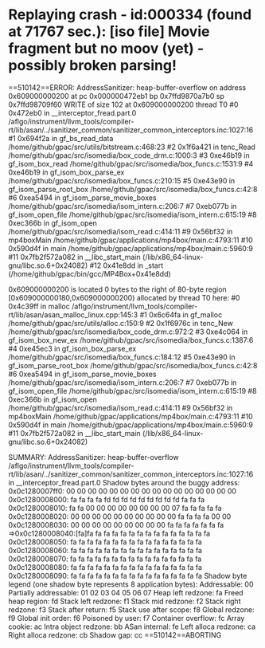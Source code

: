

Replaying crash - id:000334 (found at 71767 sec.):
[iso file] Movie fragment but no moov (yet) - possibly broken parsing!
=================================================================
==510142==ERROR: AddressSanitizer: heap-buffer-overflow on address 0x609000000200 at pc 0x000000472eb1 bp 0x7ffd9870a7b0 sp 0x7ffd98709f60
WRITE of size 102 at 0x609000000200 thread T0
    #0 0x472eb0 in __interceptor_fread.part.0 /aflgo/instrument/llvm_tools/compiler-rt/lib/asan/../sanitizer_common/sanitizer_common_interceptors.inc:1027:16
    #1 0x694f2a in gf_bs_read_data /home/github/gpac/src/utils/bitstream.c:468:23
    #2 0x1f6a421 in tenc_Read /home/github/gpac/src/isomedia/box_code_drm.c:1000:3
    #3 0xe46b19 in gf_isom_box_read /home/github/gpac/src/isomedia/box_funcs.c:1531:9
    #4 0xe46b19 in gf_isom_box_parse_ex /home/github/gpac/src/isomedia/box_funcs.c:210:15
    #5 0xe43e90 in gf_isom_parse_root_box /home/github/gpac/src/isomedia/box_funcs.c:42:8
    #6 0xea5494 in gf_isom_parse_movie_boxes /home/github/gpac/src/isomedia/isom_intern.c:206:7
    #7 0xeb077b in gf_isom_open_file /home/github/gpac/src/isomedia/isom_intern.c:615:19
    #8 0xec366b in gf_isom_open /home/github/gpac/src/isomedia/isom_read.c:414:11
    #9 0x56bf32 in mp4boxMain /home/github/gpac/applications/mp4box/main.c:4793:11
    #10 0x590d4f in main /home/github/gpac/applications/mp4box/main.c:5960:9
    #11 0x7fb2f572a082 in __libc_start_main (/lib/x86_64-linux-gnu/libc.so.6+0x24082)
    #12 0x41e8dd in _start (/home/github/gpac/bin/gcc/MP4Box+0x41e8dd)

0x609000000200 is located 0 bytes to the right of 80-byte region [0x609000000180,0x609000000200)
allocated by thread T0 here:
    #0 0x4c39ff in malloc /aflgo/instrument/llvm_tools/compiler-rt/lib/asan/asan_malloc_linux.cpp:145:3
    #1 0x6c64fa in gf_malloc /home/github/gpac/src/utils/alloc.c:150:9
    #2 0x1f6976c in tenc_New /home/github/gpac/src/isomedia/box_code_drm.c:972:2
    #3 0xe4c064 in gf_isom_box_new_ex /home/github/gpac/src/isomedia/box_funcs.c:1387:6
    #4 0xe45ec3 in gf_isom_box_parse_ex /home/github/gpac/src/isomedia/box_funcs.c:184:12
    #5 0xe43e90 in gf_isom_parse_root_box /home/github/gpac/src/isomedia/box_funcs.c:42:8
    #6 0xea5494 in gf_isom_parse_movie_boxes /home/github/gpac/src/isomedia/isom_intern.c:206:7
    #7 0xeb077b in gf_isom_open_file /home/github/gpac/src/isomedia/isom_intern.c:615:19
    #8 0xec366b in gf_isom_open /home/github/gpac/src/isomedia/isom_read.c:414:11
    #9 0x56bf32 in mp4boxMain /home/github/gpac/applications/mp4box/main.c:4793:11
    #10 0x590d4f in main /home/github/gpac/applications/mp4box/main.c:5960:9
    #11 0x7fb2f572a082 in __libc_start_main (/lib/x86_64-linux-gnu/libc.so.6+0x24082)

SUMMARY: AddressSanitizer: heap-buffer-overflow /aflgo/instrument/llvm_tools/compiler-rt/lib/asan/../sanitizer_common/sanitizer_common_interceptors.inc:1027:16 in __interceptor_fread.part.0
Shadow bytes around the buggy address:
  0x0c1280007ff0: 00 00 00 00 00 00 00 00 00 00 00 00 00 00 00 00
  0x0c1280008000: fa fa fa fa fd fd fd fd fd fd fd fd fd fa fa fa
  0x0c1280008010: fa fa 00 00 00 00 00 00 00 00 07 fa fa fa fa fa
  0x0c1280008020: 00 00 00 00 00 00 00 00 00 00 fa fa fa fa 00 00
  0x0c1280008030: 00 00 00 00 00 00 00 00 00 fa fa fa fa fa fa fa
=>0x0c1280008040:[fa]fa fa fa fa fa fa fa fa fa fa fa fa fa fa fa
  0x0c1280008050: fa fa fa fa fa fa fa fa fa fa fa fa fa fa fa fa
  0x0c1280008060: fa fa fa fa fa fa fa fa fa fa fa fa fa fa fa fa
  0x0c1280008070: fa fa fa fa fa fa fa fa fa fa fa fa fa fa fa fa
  0x0c1280008080: fa fa fa fa fa fa fa fa fa fa fa fa fa fa fa fa
  0x0c1280008090: fa fa fa fa fa fa fa fa fa fa fa fa fa fa fa fa
Shadow byte legend (one shadow byte represents 8 application bytes):
  Addressable:           00
  Partially addressable: 01 02 03 04 05 06 07 
  Heap left redzone:       fa
  Freed heap region:       fd
  Stack left redzone:      f1
  Stack mid redzone:       f2
  Stack right redzone:     f3
  Stack after return:      f5
  Stack use after scope:   f8
  Global redzone:          f9
  Global init order:       f6
  Poisoned by user:        f7
  Container overflow:      fc
  Array cookie:            ac
  Intra object redzone:    bb
  ASan internal:           fe
  Left alloca redzone:     ca
  Right alloca redzone:    cb
  Shadow gap:              cc
==510142==ABORTING